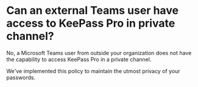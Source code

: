 # Can an external Teams user have access to KeePass Pro in private channel?

<p class="no-margin">No, a Microsoft Teams user from outside your organization does not have the capability to access KeePass Pro in a private channel.</p>
<p class="no-margin"></p>
<p class="no-margin">We've implemented this policy to maintain the utmost privacy of your passwords.</p>

<Intercom />
<Hubspot />
<Clarity />
<GoogleAnalytics />

